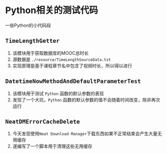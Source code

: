 # Python相关的测试代码

一些Python的小代码段

## `TimeLengthGetter`

1. 该模块用于获取数据库的MOOC总时长
2. 源数据是 `./resource/TimeLengthSourceData.txt`
3. 实现原理是基于课程章节名中包含了视频时长，所以得以进行

## `DatetimeNowMethodAndDefaultParameterTest`

1. 该模块用于测试 `Python` 函数的默认参数的表现
2. 发现了一个大坑，`Python` 函数的默认参数的值不会随着时间改变，除非再次运行

## `NeatDMErrorCacheDelete`

1. 今天发现使用`Neat Download Manager`下载东西如果不正常结束会产生大量无用缓存
2. 遂编写了一个脚本用于清理这些无用缓存

